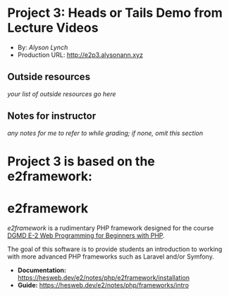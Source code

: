 
# Project 3: Heads or Tails Demo from Lecture Videos
+ By: *Alyson Lynch*
+ Production URL: <http://e2p3.alysonann.xyz>

## Outside resources
*your list of outside resources go here*

## Notes for instructor
*any notes for me to refer to while grading; if none, omit this section*

# Project 3 is based on the e2framework:
# e2framework

*e2framework* is a rudimentary PHP framework designed for the course [DGMD E-2 Web Programming for Beginners with PHP](https://hesweb.dev/e2).

The goal of this software is to provide students an introduction to working with more advanced PHP frameworks such as Laravel and/or Symfony.

+ __Documentation:__ <https://hesweb.dev/e2/notes/php/e2framework/installation>
+ __Guide:__ <https://hesweb.dev/e2/notes/php/frameworks/intro>